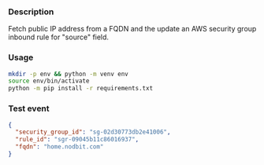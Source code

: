 ### Description
Fetch public IP address from a FQDN and the update an AWS security group inbound rule for "source" field.

### Usage
```bash
mkdir -p env && python -m venv env
source env/bin/activate
python -m pip install -r requirements.txt
```

### Test event
```json
{
  "security_group_id": "sg-02d30773db2e41006",
  "rule_id": "sgr-09045b11c86016937",
  "fqdn": "home.nodbit.com"
}
```